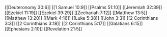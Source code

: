 [[Deuteronomy 30:6]]
[[1 Samuel 10:9]]
[[Psalms 51:10]]
[[Jeremiah 32:39]]
[[Ezekiel 11:19]]
[[Ezekiel 39:29]]
[[Zechariah 7:12]]
[[Matthew 13:5]]
[[Matthew 13:20]]
[[Mark 4:16]]
[[Luke 5:38]]
[[John 3:3]]
[[2 Corinthians 3:3]]
[[2 Corinthians 3:18]]
[[2 Corinthians 5:17]]
[[Galatians 6:15]]
[[Ephesians 2:10]]
[[Revelation 21:5]]
